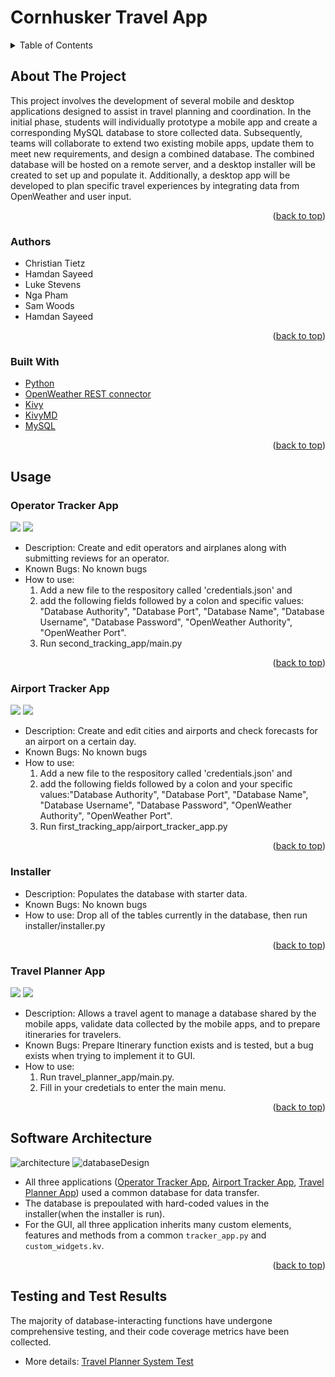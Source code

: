 # Cornhusker Travel App
<!-- TABLE OF CONTENTS -->
<details>
  <summary>Table of Contents</summary>
  <ol>
    <li>
      <a href="#about-the-project">About The Project</a>
      <ul>
        <li><a href="#authors">Authors</a></li>
        <li><a href="#built-with">Built With</a></li>
      </ul>
    </li>
    <li><a href="#usage">Usage</a>
       <ul>
        <li><a href="#operator-tracker-app">Operator Tracker App</a></li>
         <li><a href="#airport-tracker-app">Airport Tracker App</a></li>
         <li><a href="#installer">Installer</a></li>
         <li><a href="#travel-planner-app">Travel Planner App</a></li>
      </ul>
    </li>
    <li><a href="#software-architecture">Software Architecture</a></li>
    <li><a href="#testing-and-test-results">Testing</a></li>
  </ol>
</details>

## About The Project
This project involves the development of several mobile and desktop applications designed to assist in travel planning and coordination. In the initial phase, students will individually prototype a mobile app and create a corresponding MySQL database to store collected data. Subsequently, teams will collaborate to extend two existing mobile apps, update them to meet new requirements, and design a combined database. The combined database will be hosted on a remote server, and a desktop installer will be created to set up and populate it. Additionally, a desktop app will be developed to plan specific travel experiences by integrating data from OpenWeather and user input. 
<p align="right">(<a href="#readme-top">back to top</a>)</p>

### Authors
*   Christian Tietz
*   Hamdan Sayeed
*   Luke Stevens
*   Nga Pham 
*   Sam Woods
*   Hamdan Sayeed
<p align="right">(<a href="#readme-top">back to top</a>)</p>
  
### Built With
* [Python](https://www.python.org/)
* [OpenWeather REST connector](https://git.unl.edu/soft-core/soft-160/openweather-rest-and-file-connector)
* [Kivy](https://kivy.org/#home)
* [KivyMD](https://kivymd.readthedocs.io/en/latest/)
* [MySQL](https://www.mysql.com/)
<p align="right">(<a href="#readme-top">back to top</a>)</p>

## Usage
### Operator Tracker App
![](operatorDemo.png)
![](editOperatorDemo.png)
* Description: Create and edit operators and airplanes along with submitting reviews for an operator.
* Known Bugs: No known bugs
* How to use:
  1. Add a new file to the respository called 'credentials.json' and
  2. add the following fields followed by a colon and specific values:
"Database Authority", "Database Port", "Database Name", "Database Username", "Database Password", "OpenWeather Authority", "OpenWeather Port".
  3. Run second_tracking_app/main.py
<p align="right">(<a href="#readme-top">back to top</a>)</p>

### Airport Tracker App
![](airportTrackerDemo.png)
![](addCityDemo.png)
* Description: Create and edit cities and airports and check forecasts for an airport on a certain day.
* Known Bugs: No known bugs
* How to use:
  1. Add a new file to the respository called 'credentials.json' and
  2. add the following fields followed by a colon and your specific values:"Database Authority", "Database Port", "Database Name", "Database Username", "Database Password", "OpenWeather Authority", "OpenWeather Port".
  3. Run first_tracking_app/airport_tracker_app.py
<p align="right">(<a href="#readme-top">back to top</a>)</p>

### Installer
* Description: Populates the database with starter data.
* Known Bugs: No known bugs
* How to use: Drop all of the tables currently in the database, then run installer/installer.py
<p align="right">(<a href="#readme-top">back to top</a>)</p>

### Travel Planner App
![](travelAppDemo.png)
![](validateLocationDemo.png)
* Description: Allows a travel agent to manage a database shared by the mobile apps, validate data collected by the mobile apps, and to prepare itineraries for travelers.
* Known Bugs: Prepare Itinerary function exists and is tested, but a bug exists when trying to implement it to GUI.
* How to use:
  1. Run travel_planner_app/main.py.
  2. Fill in your credetials to enter the main menu.
<p align="right">(<a href="#readme-top">back to top</a>)</p>

## Software Architecture
![architecture](https://github.com/user-attachments/assets/d125faf7-0530-4731-a3cc-65ad58235907)
![databaseDesign](https://github.com/user-attachments/assets/37155b86-cc5d-4a9e-a578-b5ccc134eb48)

* All three applications (<a href="#operator-tracker-app">Operator Tracker App</a>, <a href="#airport-tracker-app">Airport Tracker App</a>, <a href="#travel-planner-app">Travel Planner App</a>) used a common database for data transfer.
* The database is prepoulated with hard-coded values in the installer(when the installer is run).
* For the GUI, all three application inherits many custom elements, features and methods from a common `tracker_app.py` and `custom_widgets.kv`.
<p align="right">(<a href="#readme-top">back to top</a>)</p>

## Testing and Test Results
The majority of database-interacting functions have undergone comprehensive testing, and their code coverage metrics have been collected.
* More details: [Travel Planner System Test](/TravelPlanner_system_test.md)
